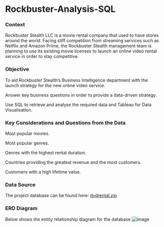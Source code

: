# Rockbuster-Analysis-SQL
### Context
Rockbuster Stealth LLC is a movie rental company that used to have stores around the world. Facing stiff competition from streaming services such as Netflix and Amazon Prime, the Rockbuster Stealth management team is planning to use its existing movie licenses to launch an online video rental service in order to stay competitive. 
### Objective
To aid Rockbuster Stealth’s Business Intelligence department with the launch strategy for the new online video service.

Answer key business questions in order to provide a data-driven strategy.

Use SQL to retrieve and analyse the required data and Tableau for Data Visualisation.
### Key Considerations and Questions from the Data
Most popular movies.

Most popular genres.

Genres with the highest rental duration.

Countries providing the greatest revenue and the most customers.

Customers with a high lifetime value.
### Data Source
The project database can be found here: 
[dvdrental.zip](https://github.com/lydiafearn/Rockbuster-Analysis-SQL/files/12240563/dvdrental.zip)
### ERD Diagram
Below shows the entity relationship diagram for the database
![image](https://github.com/lydiafearn/Rockbuster-Analysis-SQL/assets/141242699/8d39f16f-c694-4878-9776-5e34922cea75)


